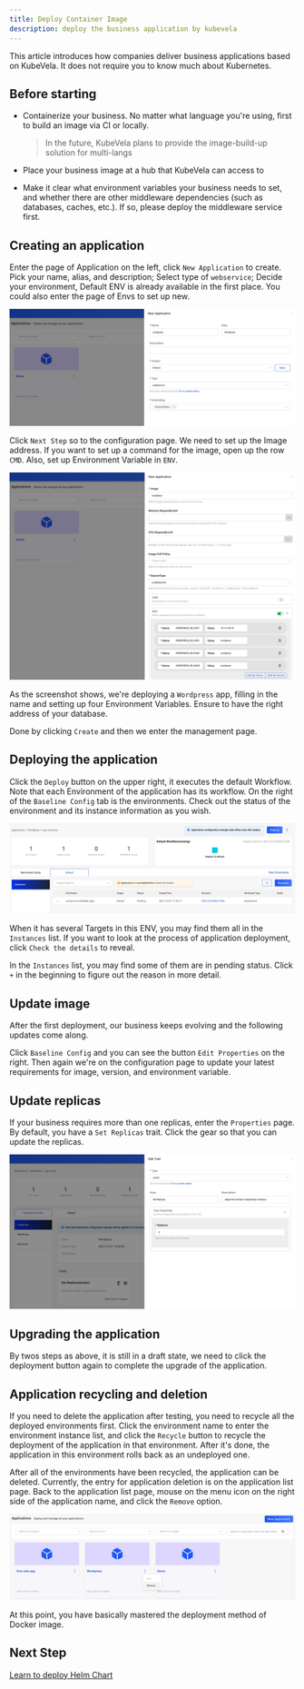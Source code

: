 ```yaml
---
title: Deploy Container Image
description: deploy the business application by kubevela
---
```


This article introduces how companies deliver business applications based on KubeVela. It does not require you to know much about Kubernetes.

## Before starting

- Containerize your business. No matter what language you're using, first to build an image via CI or locally.

  > In the future, KubeVela plans to provide the image-build-up solution for multi-langs

- Place your business image at a hub that KubeVela can access to
- Make it clear what environment variables your business needs to set, and whether there are other middleware dependencies (such as databases, caches, etc.). If so, please deploy the middleware service first.

## Creating an application

Enter the page of Application on the left, click `New Application` to create. Pick your name, alias, and description; Select type of `webservice`; Decide your environment, Default ENV is already available in the first place. You could also enter the page of Envs to set up new.

![create webservice application](../resources/create-webservice.jpg)

Click `Next Step` so to the configuration page. We need to set up the Image address. If you want to set up a command for the image, open up the row `CMD`. Also, set up Environment Variable in `ENV`.

![set webservice application](../resources/set-webservice.jpg)

As the screenshot shows, we're deploying a `Wordpress` app, filling in the name and setting up four Environment Variables. Ensure to have the right address of your database.

Done by clicking `Create` and then we enter the management page.

## Deploying the application

Click the `Deploy` button on the upper right, it executes the default Workflow. Note that each Environment of the application has its workflow. On the right of the `Baseline Config` tab is the environments. Check out the status of the environment and its instance information as you wish.

![webservice application env page](../resources/webservice-env.jpg)

When it has several Targets in this ENV, you may find them all in the `Instances` list. If you want to look at the process of application deployment, click `Check the details` to reveal.

In the `Instances` list, you may find some of them are in pending status. Click `+` in the beginning to figure out the reason in more detail.

## Update image

After the first deployment, our business keeps evolving and the following updates come along.

Click `Baseline Config` and you can see the button `Edit Properties` on the right. Then again we're on the configuration page to update your latest requirements for image, version, and environment variable.

## Update replicas

If your business requires more than one replicas, enter the `Properties` page. By default, you have a `Set Replicas` trait. Click the gear so that you can update the replicas.

![set application replicas](../resources/set-replicas.jpg)

## Upgrading the application

By twos steps as above, it is still in a draft state, we need to click the deployment button again to complete the upgrade of the application.

## Application recycling and deletion

If you need to delete the application after testing, you need to recycle all the deployed environments first. Click the environment name to enter the environment instance list, and click the `Recycle` button to recycle the deployment of the application in that environment. After it's done, the application in this environment rolls back as an undeployed one.

After all of the environments have been recycled, the application can be deleted. Currently, the entry for application deletion is on the application list page. Back to the application list page, mouse on the menu icon on the right side of the application name, and click the `Remove` option.

![delete application](../resources/app-delete.jpg)

At this point, you have basically mastered the deployment method of Docker image.

## Next Step

[Learn to deploy Helm Chart](./helm)

